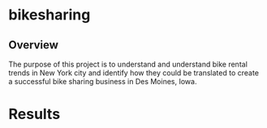 # bikesharing

## Overview
The purpose of this project is to understand and understand bike rental trends in New York city and identify how they could be translated to create a successful bike sharing business in Des Moines, Iowa. 

# Results
